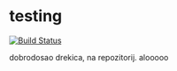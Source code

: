 
# testing

[![Build Status](https://travis-ci.com/AAndrija/testing.svg?branch=andrija)](https://travis-ci.com/AAndrija/testing)

dobrodosao drekica, na repozitorij.
alooooo
